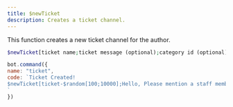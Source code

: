 ```yaml
---
title: $newTicket
description: Creates a ticket channel.
---
```


This function creates a new ticket channel for the author.

```php
$newTicket[ticket name;ticket message (optional);category id (optional); return ticket id (yes/no);error message (optional)]
```

```javascript
bot.command({
name: "ticket",
code: `Ticket Created!
$newTicket[ticket-$random[100;10000];Hello, Please mention a staff member!;773356383625150505;no;Error!]
`
})
```

